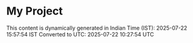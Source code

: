 # My Project

This content is dynamically generated in Indian Time (IST): 2025-07-22 15:57:54 IST
Converted to UTC: 2025-07-22 10:27:54 UTC

